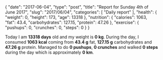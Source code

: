 {
    "date": "2017-06-04",
    "type": "post",
    "title": "Report for Sunday 4th of June 2017",
    "slug": "2017\/06\/04",
    "categories": [
        "Daily report"
    ],
    "health": {
        "weight": 0,
        "height": 173,
        "age": 13318
    },
    "nutrition": {
        "calories": 1063,
        "fat": 43.4,
        "carbohydrates": 127.15,
        "protein": 47.26
    },
    "exercise": {
        "pushups": 0,
        "crunches": 0,
        "steps": 0
    }
}

Today I am <strong>13318 days</strong> old and my weight is <strong>0 kg</strong>. During the day, I consumed <strong>1063 kcal</strong> coming from <strong>43.4 g</strong> fat, <strong>127.15 g</strong> carbohydrates and <strong>47.26 g</strong> protein. Managed to do <strong>0 pushups</strong>, <strong>0 crunches</strong> and walked <strong>0 steps</strong> during the day which is approximately <strong>0 km</strong>.